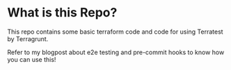 # What is this Repo?

This repo contains some basic terraform code and code for using Terratest by Terragrunt.

Refer to my blogpost about e2e testing and pre-commit hooks to know how you can use this!